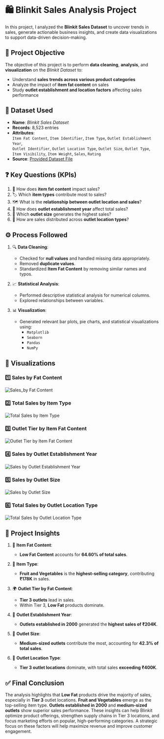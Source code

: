 # 🛍️ Blinkit Sales Analysis Project

In this project, I analyzed the **Blinkit Sales Dataset** to uncover trends in sales, generate actionable business insights, and create data visualizations to support data-driven decision-making.

## 🎯 Project Objective

The objective of this project is to perform **data cleaning**, **analysis**, and **visualization** on the *Blinkit Dataset* to:

- Understand **sales trends across various product categories**
- Analyze the impact of **item fat content** on sales
- Study **outlet establishment and location factors** affecting sales performance

## 📂 Dataset Used

- **Name**: *Blinkit Sales Dataset*
- **Records**: 8,523 entries
- **Attributes**:  
  `Item Fat Content`, `Item Identifier`, `Item Type`, `Outlet Establishment Year`,  
  `Outlet Identifier`, `Outlet Location Type`, `Outlet Size`, `Outlet Type`,  
  `Item Visibility`, `Item Weight`, `Sales`, `Rating`
- **Source**: <a href="https://github.com/VikasSharma0052/Blinkit-Analysis/blob/main/blinkit_data.csv">Provided Dataset File</a>

## ❓ Key Questions (KPIs)

1. 🛒 How does **item fat content** impact sales?
2. 🏷️ Which **item types** contribute most to sales?
3. 🗺️ What is the **relationship between outlet location and sales**?
4. 🏢 How does **outlet establishment year** affect total sales?
5. 🔏 Which **outlet size** generates the highest sales?
6. 📍 How are sales distributed across **outlet location types**?

## ⚙️ Process Followed

1. 🔍 **Data Cleaning**:
   - Checked for **null values** and handled missing data appropriately.
   - Removed **duplicate values**.
   - Standardized **Item Fat Content** by removing similar names and typos.

2. 📈 **Statistical Analysis**:
   - Performed descriptive statistical analysis for numerical columns.
   - Explored relationships between variables.

3. 📊 **Visualization**:
   - Generated relevant bar plots, pie charts, and statistical visualizations using:
     - `Matplotlib`
     - `Seaborn`
     - `Pandas`
     - `NumPy`

## 📸 Visualizations

### 1️⃣ Sales by Fat Content
![Sales_by Fat Content](Images/Sales_by_Fat_Content.png)

### 2️⃣ Total Sales by Item Type
![Total Sales by Item Type](Images/Total_Sales_by_Item_Type.png)

### 3️⃣ Outlet Tier by Item Fat Content
![Outlet Tier by Item Fat Content](Images/Outlet_Tier_by_Item_Fat_Content.png)

### 4️⃣ Sales by Outlet Establishment Year
![Sales by Outlet Establishment Year](Images/Sales_by_Outlet_Establishment_Year.png)

### 5️⃣ Sales by Outlet Size
![Sales by Outlet Size](Images/Sales_by_Outlet_Size.png)

### 6️⃣ Total Sales by Outlet Location Type
![Total Sales by Outlet Location Type](Images/Total_Sales_by_Outlet_Location_Type.png)

## 🧠 Project Insights

1. 🥗 **Item Fat Content**:
   - **Low Fat Content** accounts for **64.60% of total sales**.

2. 🛒 **Item Type**:
   - **Fruit and Vegetables** is the **highest-selling category**, contributing **₹178K** in sales.

3. 🌍 **Outlet Tier by Fat Content**:
   - **Tier 3 outlets** lead in sales.
   - Within Tier 3, **Low Fat** products dominate.

4. 🏢 **Outlet Establishment Year**:
   - **Outlets established in 2000** generated the **highest sales of ₹204K**.

5. 🏣 **Outlet Size**:
   - **Medium-sized outlets** contribute the most, accounting for **42.3% of total sales**.

6. 📍 **Outlet Location Type**:
   - **Tier 3 outlet locations** dominate, with total sales **exceeding ₹400K**.

## ✅ Final Conclusion

The analysis highlights that **Low Fat** products drive the majority of sales, especially in **Tier 3** outlet locations. **Fruit and Vegetables** emerge as the top-selling item type. **Outlets established in 2000** and **medium-sized outlets** show superior sales performance. These insights can help Blinkit optimize product offerings, strengthen supply chains in Tier 3 locations, and focus marketing efforts on popular, high-performing categories. A strategic focus on these factors will help maximize revenue and improve customer engagement.
